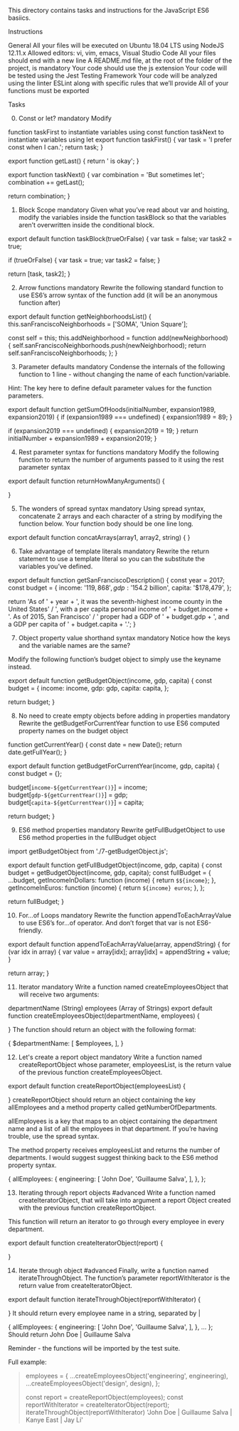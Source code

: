 This directory contains tasks and instructions for the JavaScript ES6 basiics.


Instructions

General
All your files will be executed on Ubuntu 18.04 LTS using NodeJS 12.11.x
Allowed editors: vi, vim, emacs, Visual Studio Code
All your files should end with a new line
A README.md file, at the root of the folder of the project, is mandatory
Your code should use the js extension
Your code will be tested using the Jest Testing Framework
Your code will be analyzed using the linter ESLint along with specific rules that we’ll provide
All of your functions must be exported

Tasks

0. Const or let?
mandatory
Modify

function taskFirst to instantiate variables using const
function taskNext to instantiate variables using let
export function taskFirst() {
  var task = 'I prefer const when I can.';
  return task;
}

export function getLast() {
  return ' is okay';
}

export function taskNext() {
  var combination = 'But sometimes let';
  combination += getLast();

  return combination;
}

1. Block Scope
mandatory
Given what you’ve read about var and hoisting, modify the variables inside the function taskBlock so that the variables aren’t overwritten inside the conditional block.

export default function taskBlock(trueOrFalse) {
  var task = false;
  var task2 = true;

  if (trueOrFalse) {
    var task = true;
    var task2 = false;
  }

  return [task, task2];
}

2. Arrow functions
mandatory
Rewrite the following standard function to use ES6’s arrow syntax of the function add (it will be an anonymous function after)

export default function getNeighborhoodsList() {
  this.sanFranciscoNeighborhoods = ['SOMA', 'Union Square'];

  const self = this;
  this.addNeighborhood = function add(newNeighborhood) {
    self.sanFranciscoNeighborhoods.push(newNeighborhood);
    return self.sanFranciscoNeighborhoods;
  };
}

3. Parameter defaults
mandatory
Condense the internals of the following function to 1 line - without changing the name of each function/variable.

Hint: The key here to define default parameter values for the function parameters.

export default function getSumOfHoods(initialNumber, expansion1989, expansion2019) {
  if (expansion1989 === undefined) {
    expansion1989 = 89;
  }

  if (expansion2019 === undefined) {
    expansion2019 = 19;
  }
  return initialNumber + expansion1989 + expansion2019;
}

4. Rest parameter syntax for functions
mandatory
Modify the following function to return the number of arguments passed to it using the rest parameter syntax

export default function returnHowManyArguments() {

}

5. The wonders of spread syntax
mandatory
Using spread syntax, concatenate 2 arrays and each character of a string by modifying the function below. Your function body should be one line long.

export default function concatArrays(array1, array2, string) {
}

6. Take advantage of template literals
mandatory
Rewrite the return statement to use a template literal so you can the substitute the variables you’ve defined.

export default function getSanFranciscoDescription() {
  const year = 2017;
  const budget = {
    income: '$119,868',
    gdp: '$154.2 billion',
    capita: '$178,479',
  };

  return 'As of ' + year + ', it was the seventh-highest income county in the United States'
        / ', with a per capita personal income of ' + budget.income + '. As of 2015, San Francisco'
        / ' proper had a GDP of ' + budget.gdp + ', and a GDP per capita of ' + budget.capita + '.';
}

7. Object property value shorthand syntax
mandatory
Notice how the keys and the variable names are the same?

Modify the following function’s budget object to simply use the keyname instead.

export default function getBudgetObject(income, gdp, capita) {
  const budget = {
    income: income,
    gdp: gdp,
    capita: capita,
  };

  return budget;
}

8. No need to create empty objects before adding in properties
mandatory
Rewrite the getBudgetForCurrentYear function to use ES6 computed property names on the budget object

function getCurrentYear() {
  const date = new Date();
  return date.getFullYear();
}

export default function getBudgetForCurrentYear(income, gdp, capita) {
  const budget = {};

  budget[`income-${getCurrentYear()}`] = income;
  budget[`gdp-${getCurrentYear()}`] = gdp;
  budget[`capita-${getCurrentYear()}`] = capita;

  return budget;
}

9. ES6 method properties
mandatory
Rewrite getFullBudgetObject to use ES6 method properties in the fullBudget object

import getBudgetObject from './7-getBudgetObject.js';

export default function getFullBudgetObject(income, gdp, capita) {
  const budget = getBudgetObject(income, gdp, capita);
  const fullBudget = {
    ...budget,
    getIncomeInDollars: function (income) {
      return `$${income}`;
    },
    getIncomeInEuros: function (income) {
      return `${income} euros`;
    },
  };

  return fullBudget;
}

10. For...of Loops
mandatory
Rewrite the function appendToEachArrayValue to use ES6’s for...of operator. And don’t forget that var is not ES6-friendly.

export default function appendToEachArrayValue(array, appendString) {
  for (var idx in array) {
    var value = array[idx];
    array[idx] = appendString + value;
  }

  return array;
}

11. Iterator
mandatory
Write a function named createEmployeesObject that will receive two arguments:

departmentName (String)
employees (Array of Strings)
export default function createEmployeesObject(departmentName, employees) {

}
The function should return an object with the following format:

{
     $departmentName: [
          $employees,
     ],
}

12. Let's create a report object
mandatory
Write a function named createReportObject whose parameter, employeesList, is the return value of the previous function createEmployeesObject.

export default function createReportObject(employeesList) {

}
createReportObject should return an object containing the key allEmployees and a method property called getNumberOfDepartments.

allEmployees is a key that maps to an object containing the department name and a list of all the employees in that department. If you’re having trouble, use the spread syntax.

The method property receives employeesList and returns the number of departments. I would suggest suggest thinking back to the ES6 method property syntax.

{
  allEmployees: {
     engineering: [
          'John Doe',
          'Guillaume Salva',
     ],
  },
};

13. Iterating through report objects
#advanced
Write a function named createIteratorObject, that will take into argument a report Object created with the previous function createReportObject.

This function will return an iterator to go through every employee in every department.

export default function createIteratorObject(report) {

}

14. Iterate through object
#advanced
Finally, write a function named iterateThroughObject. The function’s parameter reportWithIterator is the return value from createIteratorObject.

 export default function iterateThroughObject(reportWithIterator) {

 }
It should return every employee name in a string, separated by |

{
  allEmployees: {
     engineering: [
          'John Doe',
          'Guillaume Salva',
     ],
  },
  ...
};
Should return John Doe | Guillaume Salva

Reminder - the functions will be imported by the test suite.

Full example:

> employees = {
      ...createEmployeesObject('engineering', engineering),
      ...createEmployeesObject('design', design),
    };
>
> const report = createReportObject(employees);
> const reportWithIterator = createIteratorObject(report);
> iterateThroughObject(reportWithIterator)
'John Doe | Guillaume Salva | Kanye East | Jay Li'
> 

